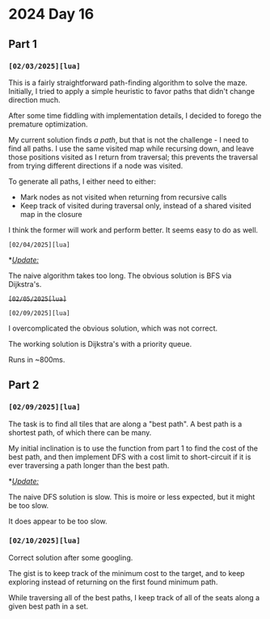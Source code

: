# 2024 Day 16

## Part 1

### `[02/03/2025][lua]`

This is a fairly straightforward path-finding algorithm to solve the maze. Initially, I tried to apply a simple heuristic to favor paths that didn't change direction much.

After some time fiddling with implementation details, I decided to forego the premature optimization.

My current solution finds *a path*, but that is not the challenge - I need to find all paths. I use the same visited map while recursing down, and leave those positions visited as I return from traversal; this prevents the traversal from trying different directions if a node was visited.

To generate all paths, I either need to either:

* Mark nodes as not visited when returning from recursive calls
* Keep track of visited during traversal only, instead of a shared visited map in the closure

I think the former will work and perform better. It seems easy to do as well.

`[02/04/2025][lua]`

*<u>*Update:</u>*

The naive algorithm takes too long. The obvious solution is BFS via Dijkstra's.

~~`[02/05/2025[lua]`~~

`[02/09/2025][lua]`

I overcomplicated the obvious solution, which was not correct.

The working solution is Dijkstra's with a priority queue.

Runs in ~800ms.

## Part 2

### `[02/09/2025][lua]`

The task is to find all tiles that are along a "best path". A best path is a shortest path, of which there can be many.

My initial inclination is to use the function from part 1 to find the cost of the best path, and then implement DFS with a cost limit to short-circuit if it is ever traversing a path longer than the best path.

*<u>*Update:</u>*

The naive DFS solution is slow. This is moire or less expected, but it might be too slow.

It does appear to be too slow.

### `[02/10/2025][lua]`

Correct solution after some googling.

The gist is to keep track of the minimum cost to the target, and to keep exploring instead of returning on the first found minimum path.

While traversing all of the best paths, I keep track of all of the seats along a given best path in a set.
